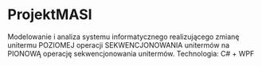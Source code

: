 # ProjektMASI
Modelowanie i analiza systemu informatycznego realizującego zmianę unitermu POZIOMEJ operacji SEKWENCJONOWANIA unitermów na PIONOWĄ operację sekwencjonowania unitermów. Technologia: C# + WPF
